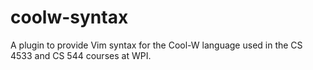 # coolw-syntax

A plugin to provide Vim syntax for the Cool-W language used in the CS 4533 and
CS 544 courses at WPI.
